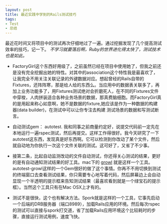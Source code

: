 ```yaml
---
layout: post
title: 最近实践中学到的Rails测试技巧
tags:
- Test
- 总结
---                     
```


最近花时间又将项目中的测试再次仔细地过了一遍。通过挖掘发现了几个提高测试效率的技巧，记一下。 _不学习就要落后啊，Ruby的世界进化得太快了，测试技术也是如此。_   

+ FactoryGirl这个东西好用级了，之前虽然已经在项目中使用她了，但我之前还是没有完全挖掘出她的特性。对其中的association这个特性我是最喜欢了，让我完全不用关注关联记录的外键数据对应。想起曾经的Rails自带的Fixtures，还阵阵寒，那是给人给的东西么。当应用中的数据表关联多了，再加上业务功能多了，用Fixtures测试绝对会折磨死人，在不同的Fixtures文件中穿梭，人肉拼装适合各种业务场景的数据，那真费脑细胞。而FactoryGirl真的是用起来称心如意啊，她不是数据的fixture,她应该是作为一种数据的构建器(data builder)，在测试中可以让你专注去构建 测试场景的数据和写测试断言。
 
+ 自动测试gem： autotest. 我和同事之前商量约定好，说提交代码前一定先在本地运行一遍rspec测试，然后再提交。这样工作得很好。我今天研究了一下autotest这东西，发现真是好东西啊。它可以检测到你改动了某个文件，然后就自动地为你执行一次这个文件关联的测试。这可好了，又省了不少事。 

+ 接第二条，比起自动监测改动的文件自动测试，你还得关心测试的结果，更好的是有自动通知测试结果的好工具。mac下的 [growl](http://growl.info/) 就是这样一个工具。autotest-growl这样的一个Gem很好的做了这个事情。你再不不用切换到测试的终端窗口去查看测试结果，你只需要专心地写着代码，然后屏幕边上会自动显现一个半透明的提示框来告知测试结果（最喜欢看到就是一个绿宝石的提示框）。当然这个工具只有在Mac OSX上才有的。 

+ 测试不是很快，这个也有解决方法。Spork就是这样的一个工具，它事先启动一个后端的DRB服务器（端口8989），加载Rails应用的环境。然后每次rspec的测试可以直接与spork打交道，省了加载Rails应用环境这个比较耗时的步骤，直接运行测试用例，速度飞快。
